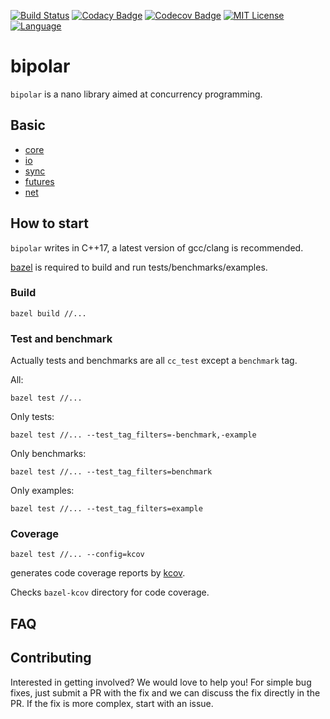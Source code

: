 [![Build Status][github-ci-badge]][github-link]
[![Codacy Badge][codacy-badge]][codacy-link]
[![Codecov Badge][codecov-badge]][codecov-link]
[![MIT License][license-badge]](LICENSE)
[![Language][language-badge]][language-link]

# bipolar

`bipolar` is a nano library aimed at concurrency programming.

## Basic

- [core](bipolar/core/README.md)
- [io](bipolar/io/README.md)
- [sync](bipolar/sync/README.md)
- [futures](bipolar/futures/README.md)
- [net](bipolar/net/README.md)

## How to start

`bipolar` writes in C++17, a latest version of gcc/clang is recommended.

[bazel](https://github.com/bazelbuild/bazel/) is required to build and run tests/benchmarks/examples.

### Build

```
bazel build //...
```

### Test and benchmark

Actually tests and benchmarks are all `cc_test` except a `benchmark` tag.

All:

```
bazel test //...
```

Only tests:

```
bazel test //... --test_tag_filters=-benchmark,-example
```

Only benchmarks:

```
bazel test //... --test_tag_filters=benchmark
```

Only examples:

```
bazel test //... --test_tag_filters=example
```

### Coverage

```
bazel test //... --config=kcov
```

generates code coverage reports by [kcov][kcov-link].

Checks `bazel-kcov` directory for code coverage.

## FAQ

## Contributing

Interested in getting involved? We would love to help you! For simple
bug fixes, just submit a PR with the fix and we can discuss the fix
directly in the PR. If the fix is more complex, start with an issue.

[github-ci-badge]: https://github.com/condy0919/bipolar/workflows/BIPOLAR%20CI/badge.svg
[github-link]: https://github.com/condy0919/bipolar
[codacy-badge]: https://api.codacy.com/project/badge/Grade/7c5e88ade2944d7ca1741d2b3e709f4f
[codacy-link]: https://www.codacy.com/manual/condy0919/bipolar?utm_source=github.com&amp;utm_medium=referral&amp;utm_content=condy0919/bipolar&amp;utm_campaign=Badge_Grade
[codecov-badge]: https://codecov.io/gh/condy0919/bipolar/branch/master/graph/badge.svg
[codecov-link]: https://codecov.io/gh/condy0919/bipolar
[license-badge]: https://img.shields.io/badge/license-MIT-007EC7.svg
[language-badge]: https://img.shields.io/badge/Language-C%2B%2B17-blue.svg
[language-link]: https://en.cppreference.com/w/cpp/compiler_support
[kcov-link]: https://github.com/SimonKagstrom/kcov/

